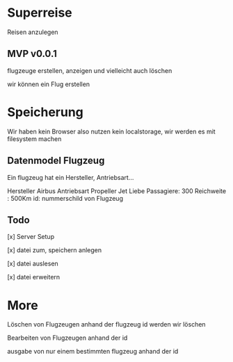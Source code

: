 # Superreise

Reisen anzulegen

## MVP v0.0.1

flugzeuge erstellen, anzeigen und vielleicht auch löschen

wir können ein Flug erstellen

# Speicherung

Wir haben kein Browser also nutzen kein localstorage, wir werden es mit filesystem machen

## Datenmodel Flugzeug

Ein flugzeug hat ein Hersteller, Antriebsart...

Hersteller Airbus
Antriebsart Propeller Jet Liebe
Passagiere: 300
Reichweite : 500Km
id: nummerschild von Flugzeug

## Todo

[x] Server Setup

[x] datei zum, speichern anlegen

[x] datei auslesen

[x] datei erweitern

# More

Löschen von Flugzeugen anhand der flugzeug id werden wir löschen

Bearbeiten von Flugzeugen anhand der id

ausgabe von nur einem bestimmten flugzeug anhand der id
